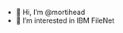 - 👋 Hi, I’m @mortihead
- 👀 I’m interested in IBM FileNet

<!---
mortihead/mortihead is a ✨ special ✨ repository because its `README.md` (this file) appears on your GitHub profile.
You can click the Preview link to take a look at your changes.
--->
